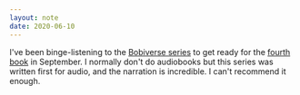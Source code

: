 ```yaml
---
layout: note
date: 2020-06-10
---
```


I've been binge-listening to the [Bobiverse series](https://www.amazon.com/Are-Legion-Bob-Bobiverse-Book-ebook/dp/B01LWAESYQ) to get ready for the [fourth book](https://www.amazon.com/Heavens-River-Bobiverse-Book-4/dp/B088C51F5H/) in September. I normally don't do audiobooks but this series was written first for audio, and the narration is incredible.  I can't recommend it enough.
